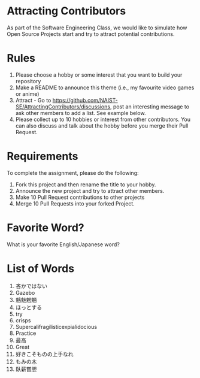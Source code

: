 # Attracting Contributors
As part of the Software Engineering Class, we would like to simulate how Open Source Projects start and try to attract potential contributions.

# Rules

1. Please choose a hobby or some interest that you want to build your repository
2. Make a README to announce this theme (i.e., my favourite video games or anime)
3. Attract - Go to https://github.com/NAIST-SE/AttractingContributors/discussions, post an interesting message to ask other members to add a list. See example below.
4. Please collect up to 10 hobbies or interest from other contributors. You can also discuss and talk about the hobby before you merge their Pull Request.

# Requirements
To complete the assignment, please do the following:
1. Fork this project and then rename the title to your hobby.
2. Announce the new project and try to attract other members.
3. Make 10 Pull Request contributions to other projects
4. Merge 10 Pull Requests into your forked Project.

# Favorite Word?
What is your favorite English/Japanese word?

# List of Words
1. 吝かではない
2. Gazebo
3. 魑魅魍魎
4. ほっとする
5. try
6. crisps
7. Supercalifragilisticexpialidocious
8. Practice
9. 最高
10. Great
11. 好きこそものの上手なれ
12. もみの木
13. 臥薪嘗胆
